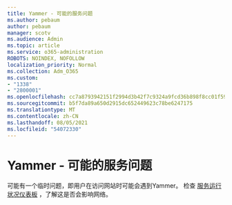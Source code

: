 ```yaml
---
title: Yammer - 可能的服务问题
ms.author: pebaum
author: pebaum
manager: scotv
ms.audience: Admin
ms.topic: article
ms.service: o365-administration
ROBOTS: NOINDEX, NOFOLLOW
localization_priority: Normal
ms.collection: Adm_O365
ms.custom:
- "1338"
- "2800001"
ms.openlocfilehash: cc7a8793942151f2994d3b42f7c9324a9fcd36b898f8cc01f59538294a7b8dc8
ms.sourcegitcommit: b5f7da89a650d2915dc652449623c78be6247175
ms.translationtype: MT
ms.contentlocale: zh-CN
ms.lasthandoff: 08/05/2021
ms.locfileid: "54072330"
---
```

# <a name="yammer---possible-service-issue"></a>Yammer - 可能的服务问题

可能有一个临时问题，即用户在访问网站时可能会遇到Yammer。 检查 [服务运行状况仪表板](https://admin.microsoft.com/AdminPortal/Home#/servicehealth) ，了解这是否会影响网络。
